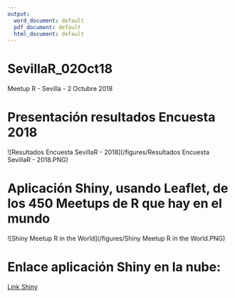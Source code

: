```yaml
---
output:
  word_document: default
  pdf_document: default
  html_document: default
---
```

# SevillaR_02Oct18
Meetup R - Sevilla - 2 Octubre 2018

# Presentación resultados Encuesta 2018

![Resultados Encuesta SevillaR - 2018](/figures/Resultados Encuesta SevillaR - 2018.PNG)

# Aplicación Shiny, usando Leaflet, de los 450 Meetups de R que hay en el mundo

![Shiny Meetup R in the World](/figures/Shiny Meetup R in the World.PNG)

# Enlace aplicación Shiny en la nube:
[Link Shiny](https://amezet.shinyapps.io/Meetups_R_World/)
